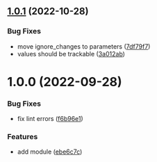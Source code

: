 ## [1.0.1](https://github.com/data-platform-hq/terraform-azurerm-key-vault-secret/compare/v1.0.0...v1.0.1) (2022-10-28)


### Bug Fixes

* move ignore_changes to parameters ([7df79f7](https://github.com/data-platform-hq/terraform-azurerm-key-vault-secret/commit/7df79f77f33acf875eb359dc0e2742f7581d1204))
* values should be trackable ([3a012ab](https://github.com/data-platform-hq/terraform-azurerm-key-vault-secret/commit/3a012abde41d55377828f2dcceea17b40693c7b9))

# 1.0.0 (2022-09-28)


### Bug Fixes

* fix lint errors ([f6b96e1](https://github.com/data-platform-hq/terraform-azurerm-key-vault-secret/commit/f6b96e10ad5b8e961139d5ae794be18bb4775915))


### Features

* add module ([ebe6c7c](https://github.com/data-platform-hq/terraform-azurerm-key-vault-secret/commit/ebe6c7c7e6eb93365131c6ef8607e24aab3f957a))
